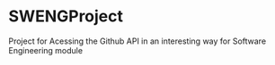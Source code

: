 # SWENGProject
Project for Acessing the Github API in an interesting way for Software Engineering module
